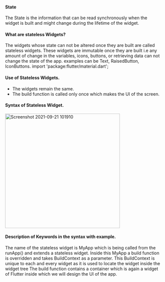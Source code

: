 #### State
The State is the information that can be read synchronously when the widget is built and might change during the lifetime of the widget.
#### What are stateless Widgets?
The widgets whose state can not be altered once they are built are called stateless widgets. These widgets are immutable once they are built i.e any amount of change in the variables, icons, buttons, or retrieving data can not change the state of the app. examples can be Text, RaisedButton, IconButtons.
import 'package:flutter/material.dart';
#### Use of Stateless Widgets.
  - The widgets remain the same. 
  - The build function is called only once which makes the UI of the screen.
#### Syntax of Stateless Widget.
<img width="371" alt="Screenshot 2021-09-21 101910" src="https://user-images.githubusercontent.com/71007973/134114175-ddf346b6-44c9-481f-980c-2fb02ab87c4b.png">

#### Description of Keywords in the syntax with example.
The name of the stateless widget is MyApp which is being called from the runApp() and extends a stateless widget. Inside this MyApp a build function is overridden and takes BuildContext as a parameter. This BuildContext is unique to each and every widget as it is used to locate the widget inside the widget tree
The build function contains a container which is again a widget of Flutter inside which we will design the UI of the app.